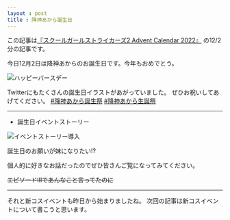 ```yaml
---
layout : post
title : 降神あから誕生日
---
```


この記事は[『スクールガールストライカーズ2 Advent Calendar 2022』](https://adventar.org/calendars/8200) の12/2分の記事です。

今日12月2日は降神あからのお誕生日です。今年もおめでとう。

![ハッピーバースデー](/SchoolGirlStrikersAdventCalendar2022/20221202_1.PNG)

Twitterにもたくさんの誕生日イラストがあがっていました。
ぜひお祝いしてあげてください。
[#降神あから誕生祭](https://twitter.com/hashtag/%E9%99%8D%E7%A5%9E%E3%81%82%E3%81%8B%E3%82%89%E8%AA%95%E7%94%9F%E7%A5%AD)
[#降神あから生誕祭](https://twitter.com/hashtag/%E9%99%8D%E7%A5%9E%E3%81%82%E3%81%8B%E3%82%89%E7%94%9F%E8%AA%95%E7%A5%AD)

---

* 誕生日イベントストーリー

![イベントストーリー導入](/SchoolGirlStrikersAdventCalendar2022/20221202_2.PNG)

誕生日のお願いが妹になりたい!?

個人的に好きなお話だったのでぜひ皆さんご覧になってみてください。

~~エピソードⅢであんなこと言ってたのに~~

---

それと新コスイベントも昨日から始まりましたね。
次回の記事は新コスイベントについて書こうと思います。